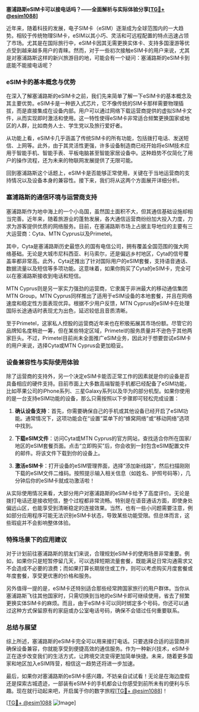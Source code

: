 **塞浦路斯eSIM卡可以接电话吗？——全面解析与实际体验分享[[TG💪+ @esim1088](https://t.me/s/esim1088)]**

近年来，随着科技的发展，电子SIM卡（eSIM）逐渐成为全球范围内的一大趋势。相较于传统物理SIM卡，eSIM以其小巧、灵活和可远程配置的特点迅速占领了市场。尤其是在国际旅行中，eSIM卡因其无需更换实体卡、支持多国漫游等优点受到越来越多用户的青睐。然而，对于一些初次接触eSIM卡的用户来说，尤其是对塞浦路斯这样的新兴旅游目的地，可能会有一个疑问：塞浦路斯的eSIM卡到底能不能接电话呢？

### eSIM卡的基本概念与优势

在深入了解塞浦路斯的eSIM卡之前，我们先来简单了解一下eSIM卡的基本概念及其主要优势。eSIM卡是一种嵌入式芯片，它不像传统的SIM卡那样需要物理插拔，而是直接集成在设备内部。用户可以通过网络下载运营商提供的虚拟SIM卡文件，从而实现即时激活和使用。这一特性使得eSIM卡非常适合频繁更换国家或地区的人群，比如商务人士、学生党以及旅行爱好者。

从功能上看，eSIM卡几乎涵盖了传统SIM卡的所有功能，包括拨打电话、发送短信、上网等。此外，由于其灵活性更强，许多设备制造商已经开始将eSIM技术应用于智能手机、智能手表、平板电脑甚至智能家居设备中。这种趋势不仅简化了用户的操作流程，还为未来的物联网发展提供了无限可能。

回到塞浦路斯这个话题上，eSIM卡是否能够正常使用，关键在于当地运营商的支持情况以及设备本身的兼容性。接下来，我们将从这两个方面展开详细分析。

### 塞浦路斯的通信环境与运营商支持

塞浦路斯作为地中海上的一个小岛国，虽然国土面积不大，但其通信基础设施却相当完善。近年来，随着旅游业的蓬勃发展，各大通信运营商纷纷加大投入力度，力求为游客提供优质的网络服务。目前，在塞浦路斯市场上占据主导地位的主要有三大运营商：Cyta、MTN Cyprus以及Primetel。

其中，Cyta是塞浦路斯历史最悠久的国有电信公司，拥有覆盖全国范围的强大网络基础。无论是大城市尼科西亚、利马索尔，还是偏远乡村地区，Cyta的信号覆盖率都非常高。此外，Cyta还推出了针对国际用户的eSIM套餐，支持语音通话、数据流量以及短信等多项功能。这意味着，如果你购买了Cyta的eSIM卡，完全可以在塞浦路斯接收到电话和短信。

MTN Cyprus则是另一家实力强劲的运营商，它隶属于非洲最大的移动通信集团MTN Group。MTN Cyprus同样推出了适用于eSIM设备的本地套餐，并且在网络速度和稳定性方面表现优异。根据不少用户反馈，MTN Cyprus的eSIM卡在处理国际长途通话时表现尤为出色，延迟较低且音质清晰。

至于Primetel，这家私人控股的运营商近年来也在积极拓展其市场份额。尽管它的品牌知名度稍逊一筹，但在某些特定区域，Primetel的服务质量并不逊色于其他两家巨头。不过，Primetel目前尚未全面推广eSIM业务，因此对于想要尝试eSIM卡的用户来说，选择Cyta或MTN Cyprus会更加稳妥。

### 设备兼容性与实际使用体验

除了运营商的支持外，另一个决定eSIM卡能否正常工作的因素就是你的设备是否具备相应的硬件支持。目前市面上大多数高端智能手机都已经配备了eSIM功能，比如苹果公司的iPhone系列、三星Galaxy系列以及华为的部分机型。如果你使用的是一台支持eSIM功能的设备，那么只需按照以下步骤即可轻松完成设置：

1. **确认设备支持**：首先，你需要确保自己的手机或其他设备已经开启了eSIM功能。通常情况下，这项功能会在“设置”菜单下的“蜂窝网络”或“移动网络”选项中找到。
   
2. **下载eSIM文件**：访问Cyta或MTN Cyprus的官方网站，查找适合你所在国家/地区的eSIM套餐页面。点击“立即购买”后，你会收到一封包含eSIM配置文件的邮件。将该文件下载到你的设备上。

3. **激活eSIM卡**：打开设备的eSIM管理界面，选择“添加新线路”，然后扫描刚刚下载的eSIM文件二维码。按照提示输入相关信息（如姓名、护照号码等），几分钟后你的eSIM卡就成功激活啦！

从实际使用情况来看，大部分用户对塞浦路斯的eSIM卡给予了高度评价。无论是拨打电话还是接收短信，整个过程都非常流畅。特别是在语音通话方面，即使身处偏远山区，也能享受到清晰稳定的连接效果。当然，也有一些小问题需要注意，例如部分应用程序可能无法识别eSIM卡状态，导致某些功能受限。但总体而言，这些瑕疵并不会影响整体体验。

### 特殊场景下的应用建议

对于计划前往塞浦路斯的朋友们来说，合理规划eSIM卡的使用场景非常重要。例如，如果你只是短暂停留几天，可以选择短期流量套餐，既能满足日常沟通需求又不会造成不必要的浪费；而如果打算长期居住或工作，则可以考虑购买月度套餐或年度套餐，享受更优惠的价格和服务。

另外值得一提的是，eSIM卡还特别适合那些经常跨国家旅行的用户群体。当你从塞浦路斯飞往其他国家时，只需切换到当地的eSIM卡即可继续使用，省去了频繁更换实体SIM卡的麻烦。而且，由于eSIM卡可以同时绑定多个号码，你还可以通过这种方式保留原有的家庭或办公室电话号码，确保不会错过任何重要联系。

### 总结与展望

综上所述，塞浦路斯的eSIM卡完全可以用来接打电话。只要选择合适的运营商并确保设备兼容，你就能享受到便捷高效的通信服务。作为一种新兴技术，eSIM卡正在逐步改变我们的生活方式，让跨境交流变得更加简单快捷。未来，随着更多国家和地区加入eSIM阵营，相信这一趋势还将进一步加速。

最后，如果你对塞浦路斯的eSIM卡感兴趣，不妨亲自试试看！无论是在海边度假还是探索古城遗迹，一部装有eSIM卡的手机都会让你感受到前所未有的便利与乐趣。现在就行动起来吧，开启属于你的数字旅程[[TG💪+ @esim1088](https://t.me/s/esim1088)]！

[[TG💪+ @esim1088](https://t.me/s/esim1088) ![Image](https://i.postimg.cc/4NQfJmqS/Snipaste-2025-05-13-00-14-12.png)]